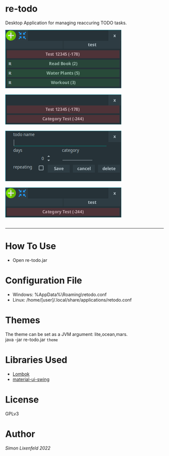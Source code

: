 # re-todo

Desktop Application for managing reaccuring TODO tasks.

![UI](main1.png "ui") </br></br>
![UI](minimal.png "ui") </br></br>
![UI](new_task.png "ui") </br></br>
![UI](category_test1.png "ui") </br></br>


---

# How To Use
* Open re-todo.jar

# Configuration File
* Windows: %AppData%\Roaming\retodo.conf
* Linux: /home/[user]/.local/share/applications/retodo.conf

# Themes
The theme can be set as a JVM argument: lite,ocean,mars. <br/>
java -jar re-todo.jar `theme`

# Libraries Used
* [Lombok](https://github.com/projectlombok/lombok)
* [material-ui-swing](https://github.com/vincenzopalazzo/material-ui-swing)

# License
GPLv3

# Author
*Simon Lixenfeld 2022*